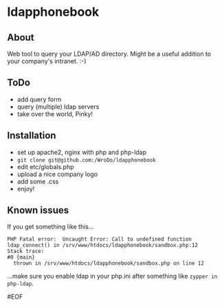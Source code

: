 # ldapphonebook
## About
Web tool to query your LDAP/AD directory. Might be a useful addition to your company's intranet. :-)

## ToDo
- add query form
- query (multiple) ldap servers
- take over the world, Pinky!

## Installation
- set up apache2, nginx with php and php-ldap
- ```git clone git@github.com:/WroDo/ldapphonebook```
- edit etc/globals.php
- upload a nice company logo
- add some .css
- enjoy!


## Known issues
If you get something like this...
````
PHP Fatal error:  Uncaught Error: Call to undefined function ldap_connect() in /srv/www/htdocs/ldapphonebook/sandbox.php:12
Stack trace:
#0 {main}
  thrown in /srv/www/htdocs/ldapphonebook/sandbox.php on line 12
````
...make sure you enable ldap in your php.ini after something like ```zypper in php-ldap```.

#EOF
